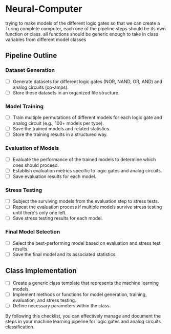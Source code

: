 # Neural-Computer
trying to make models of the different logic gates so that we can create a Turing complete computer, each one of the pipeline steps should be its own function or class. all functions should be generic enough to take in class variables from different model classes 

## Pipeline Outline

### Dataset Generation
- [ ] Generate datasets for different logic gates (NOR, NAND, OR, AND) and analog circuits (op-amps).
- [ ] Store these datasets in an organized file structure.

### Model Training
- [ ] Train multiple permutations of different models for each logic gate and analog circuit (e.g., 100+ models per type).
- [ ] Save the trained models and related statistics.
- [ ] Store the training results in a structured way.

### Evaluation of Models
- [ ] Evaluate the performance of the trained models to determine which ones should proceed.
- [ ] Establish evaluation metrics specific to logic gates and analog circuits.
- [ ] Save evaluation results for each model.

### Stress Testing
- [ ] Subject the surviving models from the evaluation step to stress tests.
- [ ] Repeat the evaluation process if multiple models survive stress testing until there's only one left.
- [ ] Save stress testing results for each model.

### Final Model Selection
- [ ] Select the best-performing model based on evaluation and stress test results.
- [ ] Save the final model and its associated statistics.

## Class Implementation
- [ ] Create a generic class template that represents the machine learning models.
- [ ] Implement methods or functions for model generation, training, evaluation, and stress testing.
- [ ] Define necessary parameters within the class.

By following this checklist, you can effectively manage and document the steps in your machine learning pipeline for logic gates and analog circuits classification.
